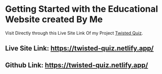 # Getting Started with the Educational Website created By Me

Visit Directly through this Live Site Link Of my Project [Twisted Quiz](https://twisted-quiz.netlify.app/).

## Live Site Link: https://twisted-quiz.netlify.app/

## Github Link: https://twisted-quiz.netlify.app/